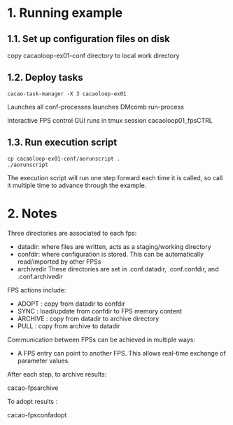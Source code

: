# 1. Running example


## 1.1. Set up configuration files on disk

copy cacaoloop-ex01-conf directory to local work directory


## 1.2. Deploy tasks


	cacao-task-manager -X 3 cacaoloop-ex01


Launches all conf-processes
launches DMcomb run-process

Interactive FPS control GUI runs in tmux session cacaoloop01_fpsCTRL



## 1.3. Run execution script


    cp cacaoloop-ex01-conf/aorunscript .
	./aorunscript

The execution script will run one step forward each time it is called, so call it multiple time to advance through the example.



# 2. Notes


Three directories are associated to each fps:

- datadir: where files are written, acts as a staging/working directory
- confdir: where configuration is stored. This can be automatically read/imported by other FPSs
- archivedir
These directories are set in <FPSname>.conf.datadir, <FPSname>.conf.confdir, and <FPSname>.conf.archivedir


FPS actions include:

- ADOPT   : copy from datadir to confdir
- SYNC    : load/update from confdir to FPS memory content
- ARCHIVE : copy from datadir to archive directory
- PULL    : copy from archive to datadir


Communication between FPSs can be achieved in multiple ways:

- A FPS entry can point to another FPS. This allows real-time exchange of parameter values.
 


After each step, to archive results:

cacao-fpsarchive

To adopt results :

cacao-fpsconfadopt


